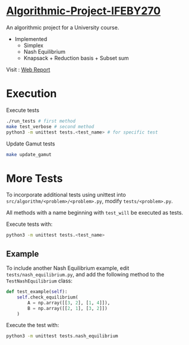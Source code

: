 # [Algorithmic-Project-IFEBY270](https://ophiase.github.io/Algorithmic-Project-IFEBY270/)

An algorithmic project for a University course. 
- Implemented
    - Simplex
    - Nash Equilibrium
    - Knapsack + Reduction basis + Subset sum

Visit : [Web Report](https://ophiase.github.io/Algorithmic-Project-IFEBY270/)

# Execution

Execute tests
```bash
./run_tests # first method
make test_verbose # second method
python3 -m unittest tests.<test_name> # for specific test
```

Update Gamut tests
```bash
make update_gamut
```

# More Tests

To incorporate additional tests using unittest into `src/algorithm/<problem>/<problem>.py`, modify `tests/<problem>.py`.

All methods with a name beginning with `test_will` be executed as tests.

Execute tests with:
```bash
python3 -m unittest tests.<test_name>
```

## Example

To include another Nash Equilibrium example, edit `tests/nash_equilibrium.py`, and add the following method to the `TestNashEquilibrium` class:

```python
def test_example(self):
    self.check_equilibrium(
        A = np.array([[3, 2], [1, 4]]), 
        B = np.array([[2, 1], [3, 2]])
    )
```

Execute the test with:
```bash
python3 -m unittest tests.nash_equilibrium
```
